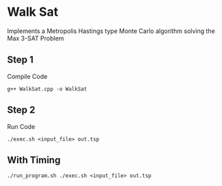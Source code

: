 Walk Sat
=============

Implements a Metropolis Hastings type Monte Carlo algorithm solving the Max 3-SAT Problem

## Step 1
Compile Code
```
g++ WalkSat.cpp -o WalkSat
```

## Step 2
Run Code
```
./exec.sh <input_file> out.tsp
```

## With Timing
```
./run_program.sh ./exec.sh <input_file> out.tsp
```
